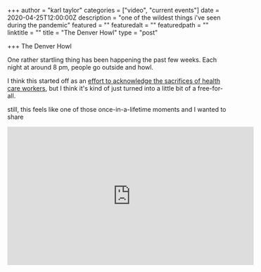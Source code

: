 +++
author = "karl taylor"
categories = ["video", "current events"]
date = 2020-04-25T12:00:00Z
description = "one of the wildest things i've seen during the pandemic"
featured = ""
featuredalt = ""
featuredpath = ""
linktitle = ""
title = "The Denver Howl"
type = "post"

+++
The Denver Howl

One rather startling thing has been happening the past few weeks. Each night at around 8 pm, people go outside and howl. 

I think this started off as an [effort to acknowledge the sacrifices of health care workers](https://www.thedenverchannel.com/news/coronavirus/how-denver-got-its-howl-and-what-it-means-to-those-fighting-coronavirus-on-the-front-lines?utm_source=karljtaylor.com&utm_medium=article+link&utm_campaign=denver_howl&utm_term=denver_howl_video&utm_content=article_link), but I think it's kind of just turned into a little bit of a free-for-all. 

still, this feels like one of those once-in-a-lifetime moments and I wanted to share

<iframe width="560" height="315" src="https://www.youtube.com/embed/VhGOdIe8k7w" title="YouTube video player" frameborder="0" allow="accelerometer; autoplay; clipboard-write; encrypted-media; gyroscope; picture-in-picture" allowfullscreen></iframe>